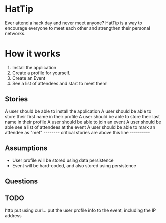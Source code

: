 # HatTip

Ever attend a hack day and never meet anyone? HatTip is a way to encourage everyone to 
meet each other and strengthen their personal networks.

# How it works

1. Install the application
2. Create a profile for yourself.
3. Create an Event
4. See a list of attendees and start to meet them!

## Stories

A user should be able to install the application
A user should be able to store their first name in their profile
A user should be able to store their last name in their profile
A user should be able to join an event
A user should be able see a list of attendees at the event
A user should be able to mark an attendee as "met"
-------- critical stories are above this line ----------

## Assumptions

* User profile will be stored using data persistence
* Event will be hard-coded, and also stored using persistence

## Questions

## TODO


http put using curl... put the user profile info to the event, including the IP address
